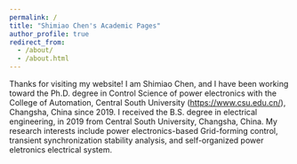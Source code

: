 ```yaml
---
permalink: /
title: "Shimiao Chen's Academic Pages"
author_profile: true
redirect_from: 
  - /about/
  - /about.html
---
```

Thanks for visiting my website! 
I am Shimiao Chen, and I have been working toward the Ph.D. degree in Control Science of power electronics with the College of Automation, Central South University (https://www.csu.edu.cn/), Changsha, China since 2019. I received the B.S. degree in electrical engineering, in 2019 from Central South University, Changsha, China. 
My research interests include power electronics-based Grid-forming control, transient synchronization stability analysis, and self-organized power eletronics electrical system.


